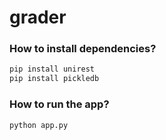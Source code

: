 # grader

### How to install dependencies?

```sh
pip install unirest
pip install pickledb
```

### How to run the app?

```sh
python app.py
```